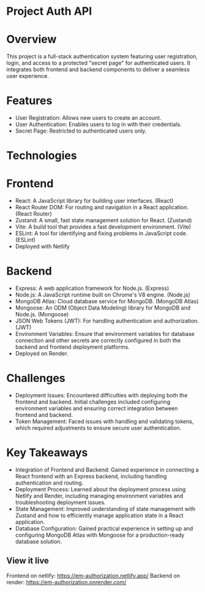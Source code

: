 # Project Auth API

# Overview

This project is a full-stack authentication system featuring user registration, login, and access to a protected "secret page" for authenticated users. It integrates both frontend and backend components to deliver a seamless user experience.

# Features

- User Registration: Allows new users to create an account.
- User Authentication: Enables users to log in with their credentials.
- Secret Page: Restricted to authenticated users only.

# Technologies

# Frontend
- React: A JavaScript library for building user interfaces. (React)
- React Router DOM: For routing and navigation in a React application. (React Router)
- Zustand: A small, fast state management solution for React. (Zustand)
- Vite: A build tool that provides a fast development environment. (Vite)
- ESLint: A tool for identifying and fixing problems in JavaScript code. (ESLint)
- Deployed with Netlify 

# Backend
- Express: A web application framework for Node.js. (Express)
- Node.js: A JavaScript runtime built on Chrome's V8 engine. (Node.js)
- MongoDB Atlas: Cloud database service for MongoDB. (MongoDB Atlas)
- Mongoose: An ODM (Object Data Modeling) library for MongoDB and Node.js. (Mongoose)
- JSON Web Tokens (JWT): For handling authentication and authorization. (JWT)
- Environment Variables: Ensure that environment variables for database connection and other secrets are correctly configured in both the backend and frontend deployment platforms.
- Deployed on Render.

# Challenges

- Deployment Issues: Encountered difficulties with deploying both the frontend and backend. Initial challenges included configuring environment variables and ensuring correct integration between frontend and backend.
- Token Management: Faced issues with handling and validating tokens, which required adjustments to ensure secure user authentication.

# Key Takeaways

- Integration of Frontend and Backend: Gained experience in connecting a React frontend with an Express backend, including handling authentication and routing.
- Deployment Process: Learned about the deployment process using Netlify and Render, including managing environment variables and troubleshooting deployment issues.
- State Management: Improved understanding of state management with Zustand and how to efficiently manage application state in a React application.
- Database Configuration: Gained practical experience in setting up and configuring MongoDB Atlas with Mongoose for a production-ready database solution.

## View it live

Frontend on netlify: https://em-authorization.netlify.app/
Backend on render: https://em-authorization.onrender.com/
